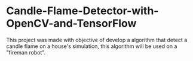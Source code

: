 # Candle-Flame-Detector-with-OpenCV-and-TensorFlow
This project was made with objective of develop a algorithm that detect a candle flame on a house's simulation, this algorithm will be used on a "fireman robot".
